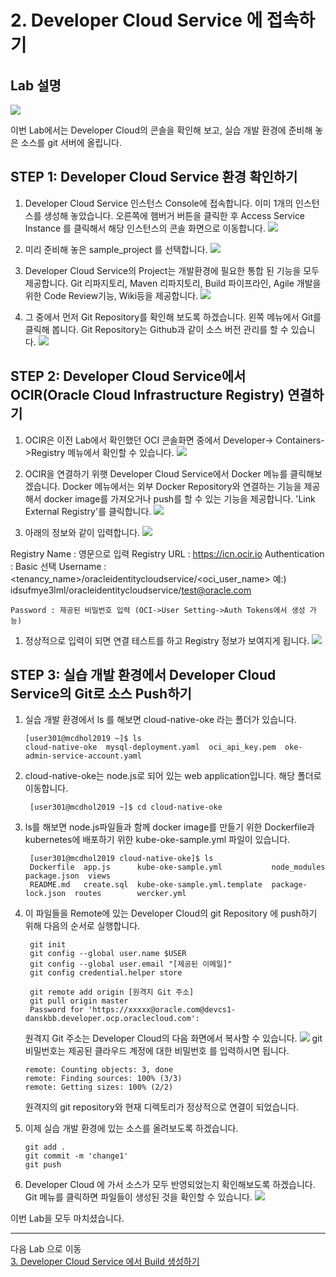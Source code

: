 # 2. Developer Cloud Service 에 접속하기

## Lab 설명
![](images/scene2.png)

이번 Lab에서는 Developer Cloud의 콘솔을 확인해 보고, 실습 개발 환경에 준비해 놓은 소스를 git 서버에 올립니다.

## **STEP 1**: Developer Cloud Service 환경 확인하기
1. Developer Cloud Service 인스턴스 Console에 접속합니다.
이미 1개의 인스턴스를 생성해 놓았습니다. 오른쪽에 햄버거 버튼을 클릭한 후 Access Service Instance 를 클릭해서 해당 인스턴스의 콘솔 화면으로 이동합니다.
![](images/devcs_1.png)

1. 미리 준비해 놓은 sample_project 를 선택합니다.
![](images/devcs_2.png)

3. Developer Cloud Service의 Project는 개발환경에 필요한 통합 된 기능을 모두 제공합니다. Git 리파지토리, Maven 리파지토리, Build 파이프라인, Agile 개발을 위한 Code Review기능, Wiki등을 제공합니다. 
![](images/devcs_3.png)

4. 그 중에서 먼저 Git Repository를 확인해 보도록 하겠습니다. 왼쪽 메뉴에서 Git를 클릭해 봅니다. Git Repository는 Github과 같이 소스 버전 관리를 할 수 있습니다.
![](images/devcs_4.png)

## **STEP 2**: Developer Cloud Service에서 OCIR(Oracle Cloud Infrastructure Registry) 연결하기 

1. OCIR은 이전 Lab에서 확인했던 OCI 콘솔화면 중에서 Developer-> Containers->Registry 메뉴에서 확인할 수 있습니다.
![](images/devcs_ocir_connect2.png)

1. OCIR을 연결하기 위햇 Developer Cloud Service에서 Docker 메뉴를 클릭해보겠습니다. Docker 메뉴에서는 외부 Docker Repository와 연결하는 기능을 제공해서 docker image를 가져오거나 push를 할 수 있는 기능을 제공합니다. 'Link External Registry'를 클릭합니다.
![](images/devcs_ocir_connect1.png)

1. 아래의 정보와 같이 입력합니다. 
![](images/devcs_ocir_connect3.png)

Registry Name : 영문으로 입력
Registry URL : https://icn.ocir.io
Authentication : Basic 선택
    Username : <tenancy_name>/oracleidentitycloudservice/<oci_user_name>
예:) idsufmye3lml/oracleidentitycloudservice/test@oracle.com

    Password : 제공된 비밀번호 입력 (OCI->User Setting->Auth Tokens에서 생성 가능)

1. 정상적으로 입력이 되면 연결 테스트를 하고 Registry 정보가 보여지게 됩니다.
![](images/devcs_ocir_connect4.png)

## **STEP 3**: 실습 개발 환경에서 Developer Cloud Service의 Git로 소스 Push하기
1. 실습 개발 환경에서 ls 를 해보면 cloud-native-oke 라는 폴더가 있습니다.
    ```
    [user301@mcdhol2019 ~]$ ls
    cloud-native-oke  mysql-deployment.yaml  oci_api_key.pem  oke-admin-service-account.yaml
    ```
1. cloud-native-oke는 node.js로 되어 있는 web application입니다. 해당 폴더로 이동합니다.
   ```
    [user301@mcdhol2019 ~]$ cd cloud-native-oke
    ```
1. ls를 해보면 node.js파일들과 함께 docker image를 만들기 위한 Dockerfile과 kubernetes에 배포하기 위한 kube-oke-sample.yml 파일이 있습니다. 
   ```
    [user301@mcdhol2019 cloud-native-oke]$ ls
    Dockerfile  app.js      kube-oke-sample.yml           node_modules       package.json  views
    README.md   create.sql  kube-oke-sample.yml.template  package-lock.json  routes        wercker.yml
    ```
2. 이 파일들을 Remote에 있는 Developer Cloud의 git Repository 에 push하기 위해 다음의 순서로 실행합니다.
   ```
    git init
    git config --global user.name $USER
    git config --global user.email "[제공된 이메일]"
    git config credential.helper store

    git remote add origin [원격지 Git 주소]
    git pull origin master
    Password for 'https://xxxxx@oracle.com@devcs1-danskbb.developer.ocp.oraclecloud.com':
    ```
    원격지 Git 주소는 Developer Cloud의 다음 화면에서 복사할 수 있습니다.
![](images/devcs_giturl.png)
    git 비밀번호는 제공된 클라우드 계정에 대한 비밀번호 를 입력하시면 됩니다.

    ```
    remote: Counting objects: 3, done
    remote: Finding sources: 100% (3/3)
    remote: Getting sizes: 100% (2/2)
    ```
    원격지의 git repository와 현재 디렉토리가 정상적으로 연결이 되었습니다. 
    
1. 이제 실습 개발 환경에 있는 소스를 올려보도록 하겠습니다.
    ```
    git add .
    git commit -m 'change1'
    git push
    ```
1. Developer Cloud 에 가서 소스가 모두 반영되었는지 확인해보도록 하겠습니다. Git 메뉴를 클릭하면 파일들이 생성된 것을 확인할 수 있습니다.
   ![](images/devcs_git_push.png)


이번 Lab을 모두 마치셨습니다.

----
다음 Lab 으로 이동  
[3. Developer Cloud Service 에서 Build 생성하기](./cicd.md)

